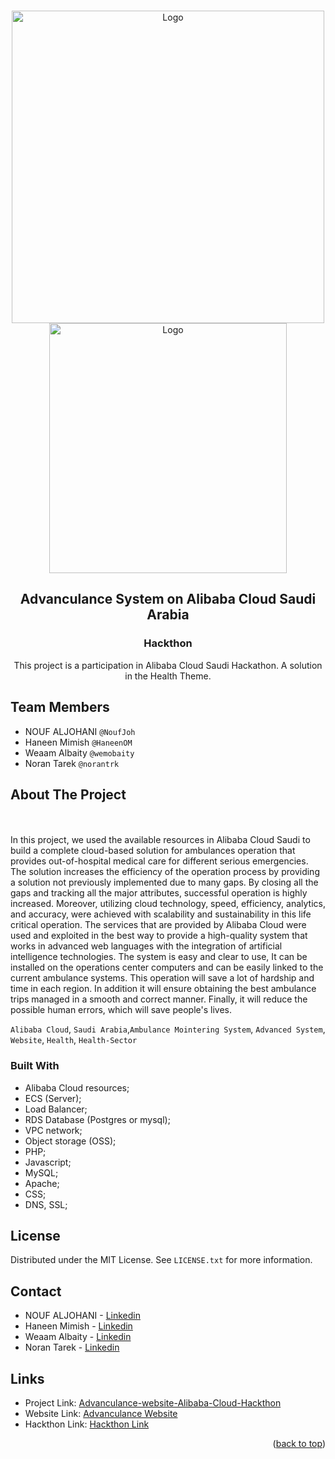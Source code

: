 <!-- Improved compatibility of back to top link: See: https://github.com/othneildrew/Best-README-Template/pull/73 -->
<a name="readme-top"></a>

<!-- PROJECT LOGO -->
<br />
<div align="center">
  <a href="https://github.com/NoufJoh/advanculance-website-Alibaba-cloud-hackthon/">
    <img src="https://db-measuers.oss-me-central-1.aliyuncs.com/logo/ADVANCULANCE.svg" alt="Logo" width="500" height="500">
    <img src="https://db-measuers.oss-me-central-1.aliyuncs.com/imgs/logo-black.svg" alt="Logo" width="380" height="400">
  </a>

<h2 align="center">Advanculance System on Alibaba Cloud Saudi Arabia</h3>
  <h3 align="center">Hackthon</h3>

  <p align="center">
    This project is a participation in Alibaba Cloud Saudi Hackathon. A solution in the Health Theme.
  </p>
</div>


 

## Team Members
* NOUF ALJOHANI `@NoufJoh`
* Haneen Mimish `@HaneenOM`
* Weaam Albaity `@wemobaity`
* Noran Tarek `@norantrk`



<!-- ABOUT THE PROJECT -->
## About The Project
<br />
<div align="center">
  <a href="https://www.advanculance.site/" >
  </a>
</div>
<br />
In this project, we used the available resources in Alibaba Cloud Saudi to build a complete cloud-based solution for ambulances operation that provides out-of-hospital medical care for different serious emergencies. The solution increases the efficiency of the operation process by providing a solution not previously implemented due to many gaps. By closing all the gaps and tracking all the major attributes, successful operation is highly increased. Moreover, utilizing cloud technology, speed, efficiency, analytics, and accuracy, were achieved with scalability and sustainability in this life critical operation.
The services that are provided by Alibaba Cloud were used and exploited in the best way to provide a high-quality system that works in advanced web languages with the integration of artificial intelligence technologies. The system is easy and clear to use, It can be installed on the operations center computers and can be easily linked to the current ambulance systems. This operation will save a lot of hardship and time in each region. In addition it will ensure obtaining the best ambulance trips managed in a smooth and correct manner. Finally, it will reduce the possible human errors, which will save people's lives.

<br/>

 `Alibaba Cloud`, `Saudi Arabia`,`Ambulance Mointering System`, `Advanced System`, `Website`, `Health`, `Health-Sector`




### Built With

* Alibaba Cloud resources;
* ECS (Server);
* Load Balancer;
* RDS Database (Postgres or mysql);
* VPC network;
* Object storage (OSS);
* PHP;
* Javascript;
* MySQL;
* Apache;
* CSS;
* DNS, SSL; 




<!-- LICENSE -->
## License

Distributed under the MIT License. See `LICENSE.txt` for more information.




<!-- CONTACT -->
## Contact

* NOUF ALJOHANI - [Linkedin](https://www.linkedin.com/in/noufaljohani/)
* Haneen Mimish - [Linkedin](https://www.linkedin.com/in/homimish/)
* Weaam Albaity - [Linkedin](https://www.linkedin.com/in/weaam-albaity-055996225)
* Noran Tarek - [Linkedin](https://www.linkedin.com/in/noran-tarek-258285182/)

## Links
* Project Link: [Advanculance-website-Alibaba-Cloud-Hackthon](https://github.com/NoufJoh/advanculance-website-Alibaba-cloud-hackthon)
* Website Link: [Advanculance Website](https://www.advanculance.site/)
* Hackthon Link: [Hackthon Link](https://alibabacloud.sa/leap/hackathon/)


<p align="right">(<a href="#readme-top">back to top</a>)</p>


